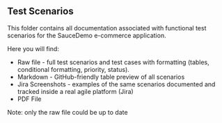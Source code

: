## Test Scenarios
This folder contains all documentation associated with functional test scenarios for the SauceDemo e-commerce application.

Here you will find:
- Raw file - full test scenarios and test cases with formatting (tables, conditional formatting, priority, status).
- Markdown - GitHub-friendly table preview of all scenarios
- Jira Screenshots - examples of the same scenarios documented and tracked inside a real agile platform (Jira)
- PDF File

Note: only the raw file could be up to date

